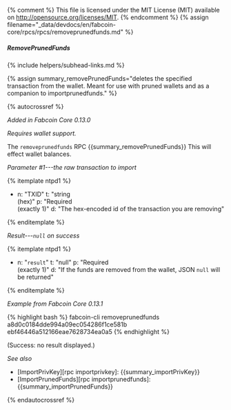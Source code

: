 {% comment %}
This file is licensed under the MIT License (MIT) available on
http://opensource.org/licenses/MIT.
{% endcomment %}
{% assign filename="_data/devdocs/en/fabcoin-core/rpcs/rpcs/removeprunedfunds.md" %}

##### RemovePrunedFunds
{% include helpers/subhead-links.md %}

{% assign summary_removePrunedFunds="deletes the specified transaction from the wallet. Meant for use with pruned wallets and as a companion to importprunedfunds." %}

{% autocrossref %}

*Added in Fabcoin Core 0.13.0*

*Requires wallet support.*

The `removeprunedfunds` RPC {{summary_removePrunedFunds}} This will effect wallet balances.

*Parameter #1---the raw transaction to import*

{% itemplate ntpd1 %}
- n: "TXID"
  t: "string<br>(hex)"
  p: "Required<br>(exactly 1)"
  d: "The hex-encoded id of the transaction you are removing"

{% enditemplate %}

*Result---`null` on success*

{% itemplate ntpd1 %}
- n: "`result`"
  t: "null"
  p: "Required<br>(exactly 1)"
  d: "If the funds are removed from the wallet, JSON `null` will be returned"

{% enditemplate %}

*Example from Fabcoin Core 0.13.1*

{% highlight bash %}
fabcoin-cli removeprunedfunds a8d0c0184dde994a09ec054286f1ce581b\
ebf46446a512166eae7628734ea0a5
{% endhighlight %}

(Success: no result displayed.)

*See also*

* [ImportPrivKey][rpc importprivkey]: {{summary_importPrivKey}}
* [ImportPrunedFunds][rpc importprunedfunds]: {{summary_importPrunedFunds}}

{% endautocrossref %}
